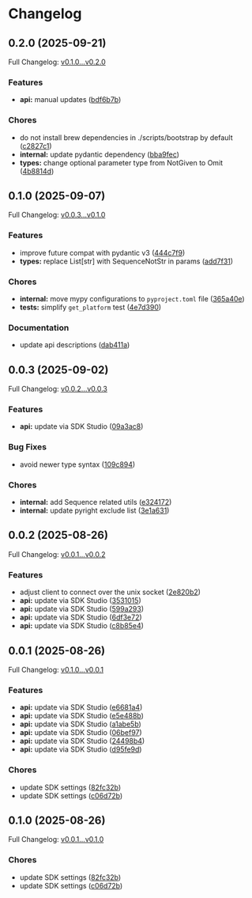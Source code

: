 # Changelog

## 0.2.0 (2025-09-21)

Full Changelog: [v0.1.0...v0.2.0](https://github.com/miruml/python-agent-sdk/compare/v0.1.0...v0.2.0)

### Features

* **api:** manual updates ([bdf6b7b](https://github.com/miruml/python-agent-sdk/commit/bdf6b7ba4e4ba8e8223f44a57c7abc7218a212a3))


### Chores

* do not install brew dependencies in ./scripts/bootstrap by default ([c2827c1](https://github.com/miruml/python-agent-sdk/commit/c2827c13c5dfb741e0e867f0be50f65f36f1b28a))
* **internal:** update pydantic dependency ([bba9fec](https://github.com/miruml/python-agent-sdk/commit/bba9fec5673b0114012905c80dc80f9591bf66c8))
* **types:** change optional parameter type from NotGiven to Omit ([4b8814d](https://github.com/miruml/python-agent-sdk/commit/4b8814d6ff030d908dfe217ad1b5ceee502ad76e))

## 0.1.0 (2025-09-07)

Full Changelog: [v0.0.3...v0.1.0](https://github.com/miruml/python-agent-sdk/compare/v0.0.3...v0.1.0)

### Features

* improve future compat with pydantic v3 ([444c7f9](https://github.com/miruml/python-agent-sdk/commit/444c7f949ccab589b65961b79d037598021bdab7))
* **types:** replace List[str] with SequenceNotStr in params ([add7f31](https://github.com/miruml/python-agent-sdk/commit/add7f31b88484389d19b64912956489da4e0806a))


### Chores

* **internal:** move mypy configurations to `pyproject.toml` file ([365a40e](https://github.com/miruml/python-agent-sdk/commit/365a40ea30efc39afde68fd4fce8901b1d7cd816))
* **tests:** simplify `get_platform` test ([4e7d390](https://github.com/miruml/python-agent-sdk/commit/4e7d390d666eb01ab692453d26818270426a94a2))


### Documentation

* update api descriptions ([dab411a](https://github.com/miruml/python-agent-sdk/commit/dab411a1d109279cd3e34c084ecac6d0c9d5354c))

## 0.0.3 (2025-09-02)

Full Changelog: [v0.0.2...v0.0.3](https://github.com/miruml/python-agent-sdk/compare/v0.0.2...v0.0.3)

### Features

* **api:** update via SDK Studio ([09a3ac8](https://github.com/miruml/python-agent-sdk/commit/09a3ac812ec658482a0d0ce9613433d3ce38d9b5))


### Bug Fixes

* avoid newer type syntax ([109c894](https://github.com/miruml/python-agent-sdk/commit/109c8946281a861d2ebc74ddd4656ae45c1714d7))


### Chores

* **internal:** add Sequence related utils ([e324172](https://github.com/miruml/python-agent-sdk/commit/e3241722ac3c30c92627710c8876327abba33deb))
* **internal:** update pyright exclude list ([3e1a631](https://github.com/miruml/python-agent-sdk/commit/3e1a631c29d33f8e3af40665f12b7359af13c3b7))

## 0.0.2 (2025-08-26)

Full Changelog: [v0.0.1...v0.0.2](https://github.com/miruml/python-agent-sdk/compare/v0.0.1...v0.0.2)

### Features

* adjust client to connect over the unix socket ([2e820b2](https://github.com/miruml/python-agent-sdk/commit/2e820b215ae5aff5546eb746e55e96c0e70cae6e))
* **api:** update via SDK Studio ([3531015](https://github.com/miruml/python-agent-sdk/commit/353101533aff094a902eabf9f543341f86e5b2b8))
* **api:** update via SDK Studio ([599a293](https://github.com/miruml/python-agent-sdk/commit/599a293911f28f1e8d39f4e46f1c838b637a1535))
* **api:** update via SDK Studio ([6df3e72](https://github.com/miruml/python-agent-sdk/commit/6df3e720d9b152339b2ba1b36a52dcf24a04ba7e))
* **api:** update via SDK Studio ([c8b85e4](https://github.com/miruml/python-agent-sdk/commit/c8b85e465b83ff4d971533cec98d9e80224a9b38))

## 0.0.1 (2025-08-26)

Full Changelog: [v0.1.0...v0.0.1](https://github.com/miruml/python-agent-sdk/compare/v0.1.0...v0.0.1)

### Features

* **api:** update via SDK Studio ([e6681a4](https://github.com/miruml/python-agent-sdk/commit/e6681a4aee46d96aad90d8271bdd4977ab93cb89))
* **api:** update via SDK Studio ([e5e488b](https://github.com/miruml/python-agent-sdk/commit/e5e488b38fa1b68b2c48869ac4a85a798e733b58))
* **api:** update via SDK Studio ([a1abe5b](https://github.com/miruml/python-agent-sdk/commit/a1abe5b8de243b7c107543c07a0d1033aa6a05c3))
* **api:** update via SDK Studio ([06bef97](https://github.com/miruml/python-agent-sdk/commit/06bef9755fd2db20aaf0e71073c9f0e27fa6a45d))
* **api:** update via SDK Studio ([24498b4](https://github.com/miruml/python-agent-sdk/commit/24498b480190f443c84a637ccdd32119966b8fd5))
* **api:** update via SDK Studio ([d95fe9d](https://github.com/miruml/python-agent-sdk/commit/d95fe9d1240958316b08e3a2f98fb06b0eb5af0e))


### Chores

* update SDK settings ([82fc32b](https://github.com/miruml/python-agent-sdk/commit/82fc32bf575c48ba7e67a030e33c24bb7d07c40d))
* update SDK settings ([c06d72b](https://github.com/miruml/python-agent-sdk/commit/c06d72bf4db17caf5dd6b7015db5880b565b6f1e))

## 0.1.0 (2025-08-26)

Full Changelog: [v0.0.1...v0.1.0](https://github.com/miruml/python-agent-sdk/compare/v0.0.1...v0.1.0)

### Chores

* update SDK settings ([82fc32b](https://github.com/miruml/python-agent-sdk/commit/82fc32bf575c48ba7e67a030e33c24bb7d07c40d))
* update SDK settings ([c06d72b](https://github.com/miruml/python-agent-sdk/commit/c06d72bf4db17caf5dd6b7015db5880b565b6f1e))
